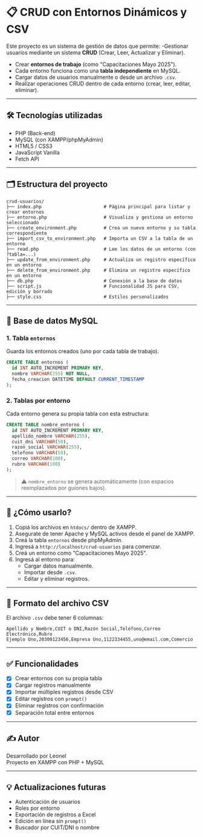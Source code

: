 
# 📋 CRUD con Entornos Dinámicos y CSV

Este proyecto es un sistema de gestión de datos que permite:
-Gestionar usuarios mediante un sistema **CRUD** (Crear, Leer, Actualizar y Eliminar).
- Crear **entornos de trabajo** (como "Capacitaciones Mayo 2025").
- Cada entorno funciona como una **tabla independiente** en MySQL.
- Cargar datos de usuarios manualmente o desde un archivo `.csv`.
- Realizar operaciones CRUD dentro de cada entorno (crear, leer, editar, eliminar).

---

## 🛠️ Tecnologías utilizadas

- PHP (Back-end)
- MySQL (con XAMPP/phpMyAdmin)
- HTML5 / CSS3
- JavaScript Vanilla
- Fetch API

---

## 🗂️ Estructura del proyecto

```
crud-usuarios/
├── index.php                       # Página principal para listar y crear entornos
├── entorno.php                     # Visualiza y gestiona un entorno seleccionado
├── create_environment.php          # Crea un nuevo entorno y su tabla correspondiente
├── import_csv_to_environment.php   # Importa un CSV a la tabla de un entorno
├── read.php                        # Lee los datos de un entorno (con ?tabla=...)
├── update_from_environment.php     # Actualiza un registro específico en un entorno
├── delete_from_environment.php     # Elimina un registro específico en un entorno
├── db.php                          # Conexión a la base de datos
├── script.js                       # Funcionalidad JS para CSV, edición y borrado
├── style.css                       # Estilos personalizados
```

---

## 🧱 Base de datos MySQL

### 1. Tabla `entornos`
Guarda los entornos creados (uno por cada tabla de trabajo).

```sql
CREATE TABLE entornos (
  id INT AUTO_INCREMENT PRIMARY KEY,
  nombre VARCHAR(255) NOT NULL,
  fecha_creacion DATETIME DEFAULT CURRENT_TIMESTAMP
);
```

### 2. Tablas por entorno
Cada entorno genera su propia tabla con esta estructura:

```sql
CREATE TABLE nombre_entorno (
  id INT AUTO_INCREMENT PRIMARY KEY,
  apellido_nombre VARCHAR(255),
  cuit_dni VARCHAR(50),
  razon_social VARCHAR(255),
  telefono VARCHAR(50),
  correo VARCHAR(100),
  rubro VARCHAR(100)
);
```

> ⚠️ `nombre_entorno` se genera automáticamente (con espacios reemplazados por guiones bajos).

---

## 🚀 ¿Cómo usarlo?

1. Copiá los archivos en `htdocs/` dentro de XAMPP.
2. Asegurate de tener Apache y MySQL activos desde el panel de XAMPP.
3. Creá la tabla `entornos` desde phpMyAdmin.
4. Ingresá a `http://localhost/crud-usuarios` para comenzar.
5. Creá un entorno como "Capacitaciones Mayo 2025".
6. Ingresá al entorno para:
   - Cargar datos manualmente.
   - Importar desde `.csv`.
   - Editar y eliminar registros.

---

## 📄 Formato del archivo CSV

El archivo `.csv` debe tener 6 columnas:

```
Apellido y Nombre,CUIT o DNI,Razón Social,Teléfono,Correo Electrónico,Rubro
Ejemplo Uno,20300123456,Empresa Uno,1122334455,uno@email.com,Comercio
```

---

## ✅ Funcionalidades

- [x] Crear entornos con su propia tabla
- [x] Cargar registros manualmente
- [x] Importar múltiples registros desde CSV
- [x] Editar registros con `prompt()`
- [x] Eliminar registros con confirmación
- [x] Separación total entre entornos

---

## ✍️ Autor

Desarrollado por Leonel  
Proyecto en XAMPP con PHP + MySQL

---

## 💡 Actualizaciones futuras

- Autenticación de usuarios
- Roles por entorno
- Exportación de registros a Excel
- Edición en línea sin `prompt()`
- Buscador por CUIT/DNI o nombre

